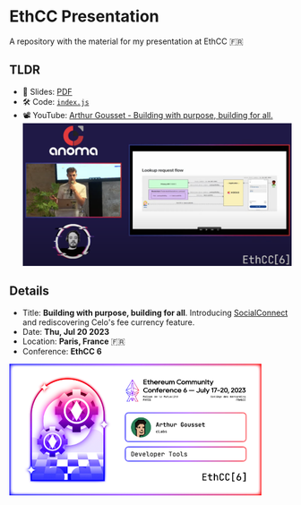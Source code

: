 # EthCC Presentation

A repository with the material for my presentation at EthCC 🇫🇷

## TLDR

+	🌠 Slides: [PDF](./slides/slides.pdf)
+	🛠️ Code: [`index.js`](./code/index.js)
+	📽️ YouTube: [Arthur Gousset - Building with purpose, building for all.](https://www.youtube.com/watch?v=VB5jktz6f2U)
	<a href="https://www.youtube.com/watch?v=VB5jktz6f2U"><img src="assets/images/youtube-banner-requestflow.png" width="650"></a>

## Details

+	Title: **Building with purpose, building for all**. Introducing [SocialConnect](socialconnect.dev) and rediscovering Celo's fee currency feature.
+	Date: **Thu, Jul 20 2023**
+	Location: **Paris, France** 🇫🇷
+	Conference: **EthCC 6**

<img src="slides/assets/images/ethcc-banner.png" width="450">